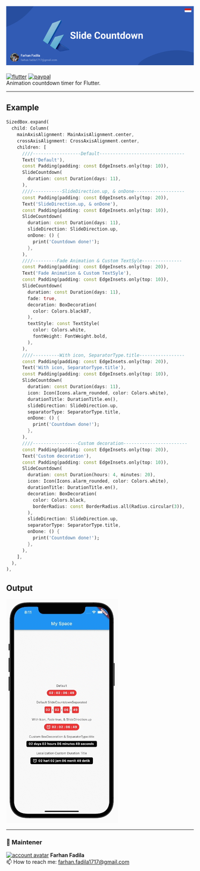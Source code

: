## [![hero][]][hero]
[![flutter][]][web flutter] [![paypal][]][paypal account] <br>
Animation countdown timer for Flutter.

---

## Example
```dart
SizedBox.expand(
  child: Column(
    mainAxisAlignment: MainAxisAlignment.center,
    crossAxisAlignment: CrossAxisAlignment.center,
    children: [
      ////------------------Default--------------------------------
      Text('Default'),
      const Padding(padding: const EdgeInsets.only(top: 10)),
      SlideCountdown(
        duration: const Duration(days: 11),
      ),
      ////-----------SlideDirection.up, & onDone-------------------
      const Padding(padding: const EdgeInsets.only(top: 20)),
      Text('SlideDirection.up, & onDone'),
      const Padding(padding: const EdgeInsets.only(top: 10)),
      SlideCountdown(
        duration: const Duration(days: 11),
        slideDirection: SlideDirection.up,
        onDone: () {
          print('Countdown done!');
        },
      ),
      ////---------Fade Animation & Custom TextSyle---------------
      const Padding(padding: const EdgeInsets.only(top: 20)),
      Text('Fade Animation & Custom TextSyle'),
      const Padding(padding: const EdgeInsets.only(top: 10)),
      SlideCountdown(
        duration: const Duration(days: 11),
        fade: true,
        decoration: BoxDecoration(
          color: Colors.black87,
        ),
        textStyle: const TextStyle(
          color: Colors.white,
          fontWeight: FontWeight.bold,
        ),
      ),
      ////----------With icon, SeparatorType.title-----------------
      const Padding(padding: const EdgeInsets.only(top: 20)),
      Text('With icon, SeparatorType.title'),
      const Padding(padding: const EdgeInsets.only(top: 10)),
      SlideCountdown(
        duration: const Duration(days: 11),
        icon: Icon(Icons.alarm_rounded, color: Colors.white),
        durationTitle: DurationTitle.en(),
        slideDirection: SlideDirection.up,
        separatorType: SeparatorType.title,
        onDone: () {
          print('Countdown done!');
        },
      ),
      ////-----------------Custom decoration------------------------
      const Padding(padding: const EdgeInsets.only(top: 20)),
      Text('Custom decoration'),
      const Padding(padding: const EdgeInsets.only(top: 10)),
      SlideCountdown(
        duration: const Duration(hours: 4, minutes: 20),
        icon: Icon(Icons.alarm_rounded, color: Colors.white),
        durationTitle: DurationTitle.en(),
        decoration: BoxDecoration(
          color: Colors.black,
          borderRadius: const BorderRadius.all(Radius.circular(3)),
        ),
        slideDirection: SlideDirection.up,
        separatorType: SeparatorType.title,
        onDone: () {
          print('Countdown done!');
        },
      ),
    ],
  ),
),
```
## Output
[![output][]][output]

---

### 🚧 Maintener 
[![account avatar][]][github account]
**Farhan Fadila** <br>
📫 How to reach me: farhan.fadila1717@gmail.com


[hero]:https://github.com/farhanfadila1717/flutter_package/blob/master/display/slide_coutdown/hero.gif
[output]: https://github.com/farhanfadila1717/flutter_package/blob/master/display/slide_coutdown/output.gif
[flutter]: https://img.shields.io/badge/Platform-Flutter-02569B?logo=flutter
[web flutter]: https://flutter.dev
[paypal]: https://img.shields.io/badge/Donate-PayPal-00457C?logo=paypal
[paypal account]: https://www.paypal.me/farhanfadila1717
[account avatar]: https://avatars.githubusercontent.com/u/43161050?s=80
[github account]: https://github.com/farhanfadila1717
